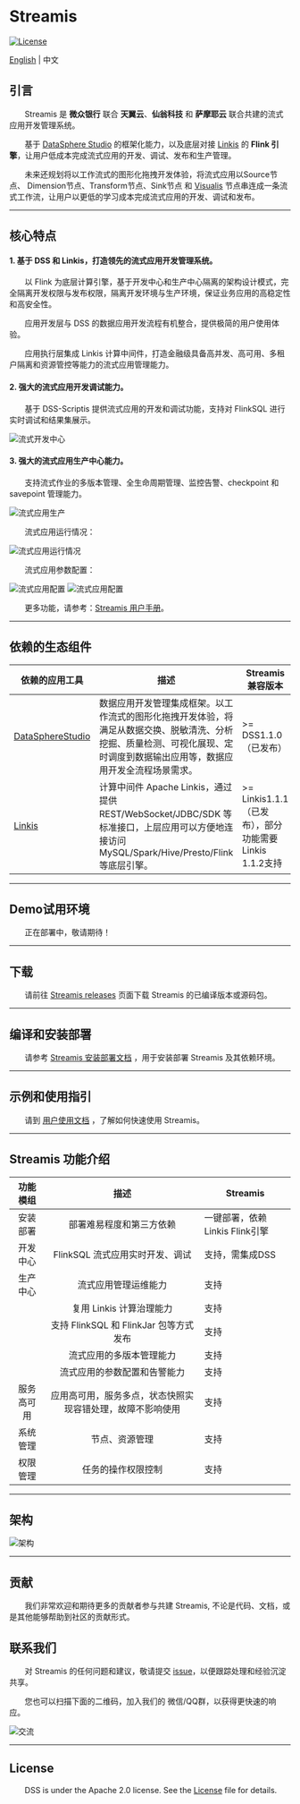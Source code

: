 # Streamis

[![License](https://img.shields.io/badge/license-Apache%202-4EB1BA.svg)](https://www.apache.org/licenses/LICENSE-2.0.html)

[English](README.md) | 中文

## 引言

 &nbsp; &nbsp; &nbsp; &nbsp;Streamis 是 **微众银行** 联合 **天翼云**、**仙翁科技** 和 **萨摩耶云** 联合共建的流式应用开发管理系统。

 &nbsp; &nbsp; &nbsp; &nbsp;基于 [DataSphere Studio](https://github.com/WeBankFinTech/DataSphereStudio) 的框架化能力，以及底层对接 [Linkis](https://github.com/apache/incubator-linkis) 的 **Flink 引擎**，让用户低成本完成流式应用的开发、调试、发布和生产管理。
 
 &nbsp; &nbsp; &nbsp; &nbsp;未来还规划将以工作流式的图形化拖拽开发体验，将流式应用以Source节点、
Dimension节点、Transform节点、Sink节点 和 [Visualis](https://github.com/WeBankFinTech/Visualis) 节点串连成一条流式工作流，让用户以更低的学习成本完成流式应用的开发、调试和发布。

----

## 核心特点

#### 1. 基于 DSS 和 Linkis，打造领先的流式应用开发管理系统。

&nbsp; &nbsp; &nbsp; &nbsp;以 Flink 为底层计算引擎，基于开发中心和生产中心隔离的架构设计模式，完全隔离开发权限与发布权限，隔离开发环境与生产环境，保证业务应用的高稳定性和高安全性。

&nbsp; &nbsp; &nbsp; &nbsp;应用开发层与 DSS 的数据应用开发流程有机整合，提供极简的用户使用体验。

&nbsp; &nbsp; &nbsp; &nbsp;应用执行层集成 Linkis 计算中间件，打造金融级具备高并发、高可用、多租户隔离和资源管控等能力的流式应用管理能力。

#### 2. 强大的流式应用开发调试能力。

&nbsp; &nbsp; &nbsp; &nbsp;基于 DSS-Scriptis 提供流式应用的开发和调试功能，支持对 FlinkSQL 进行实时调试和结果集展示。

![流式开发中心](docs/images/开发中心.png)

#### 3. 强大的流式应用生产中心能力。

&nbsp; &nbsp; &nbsp; &nbsp;支持流式作业的多版本管理、全生命周期管理、监控告警、checkpoint 和 savepoint 管理能力。

![流式应用生产](docs/images/stream_product_center.png)

&nbsp; &nbsp; &nbsp; &nbsp;流式应用运行情况：

![流式应用运行情况](docs/images/stream_job_detail.png)

&nbsp; &nbsp; &nbsp; &nbsp;流式应用参数配置：

![流式应用配置](docs/images/stream_job_config_1.png)
![流式应用配置](docs/images/stream_job_config_2.png)

&nbsp; &nbsp; &nbsp; &nbsp;更多功能，请参考：[Streamis 用户手册](docs/zh_CN/0.2.0/使用文档/Streamis用户手册.md)。

----

## 依赖的生态组件

| 依赖的应用工具    | 描述                                                         | Streamis 兼容版本 |
|--------------|---------------------------------------------------------------|--------------|
| [DataSphereStudio](https://github.com/WeBankFinTech/DataSphereStudio) | 数据应用开发管理集成框架。以工作流式的图形化拖拽开发体验，将满足从数据交换、脱敏清洗、分析挖掘、质量检测、可视化展现、定时调度到数据输出应用等，数据应用开发全流程场景需求。 | &gt;= DSS1.1.0（已发布）|
| [Linkis](https://github.com/apache/incubator-linkis) | 计算中间件 Apache Linkis，通过提供 REST/WebSocket/JDBC/SDK 等标准接口，上层应用可以方便地连接访问 MySQL/Spark/Hive/Presto/Flink 等底层引擎。 | &gt;= Linkis1.1.1（已发布），部分功能需要Linkis 1.1.2支持 |

----

## Demo试用环境

&nbsp; &nbsp; &nbsp; &nbsp;正在部署中，敬请期待！

----

## 下载

&nbsp; &nbsp; &nbsp; &nbsp;请前往 [Streamis releases](https://github.com/WeBankFinTech/Streamis/releases) 页面下载 Streamis 的已编译版本或源码包。

----

## 编译和安装部署

&nbsp; &nbsp; &nbsp; &nbsp;请参考 [Streamis 安装部署文档](docs/zh_CN/0.2.0/Streamis安装文档.md) ，用于安装部署 Streamis 及其依赖环境。


----

## 示例和使用指引

&nbsp; &nbsp; &nbsp; &nbsp;请到 [用户使用文档](docs/zh_CN/0.2.0/使用文档/Streamis用户手册.md) ，了解如何快速使用 Streamis。

----

## Streamis 功能介绍
 
| 功能模组 | 描述 | Streamis | 
 | :----: | :----: |-------|
 | 安装部署 | 部署难易程度和第三方依赖 | 一键部署，依赖Linkis Flink引擎 |
 | 开发中心| FlinkSQL 流式应用实时开发、调试 | 支持，需集成DSS | 
 | 生产中心 | 流式应用管理运维能力 | 支持 |
 |       | 复用 Linkis 计算治理能力 | 支持 |
 |       | 支持 FlinkSQL 和 FlinkJar 包等方式发布 | 支持 |
 |       | 流式应用的多版本管理能力 | 支持 |
 |       | 流式应用的参数配置和告警能力 | 支持 |
 | 服务高可用 | 应用高可用，服务多点，状态快照实现容错处理，故障不影响使用 | 支持 | 
 | 系统管理 | 节点、资源管理 | 支持 |
 |权限管理  |任务的操作权限控制 |支持 |
 
----

## 架构

![架构](images/zh_CN/readme/architecture.png)

----

## 贡献

&nbsp; &nbsp; &nbsp; &nbsp;我们非常欢迎和期待更多的贡献者参与共建 Streamis, 不论是代码、文档，或是其他能够帮助到社区的贡献形式。

## 联系我们

&nbsp; &nbsp; &nbsp; &nbsp;对 Streamis 的任何问题和建议，敬请提交 [issue](https://github.com/WeBankFinTech/Streamis/issues)，以便跟踪处理和经验沉淀共享。

&nbsp; &nbsp; &nbsp; &nbsp;您也可以扫描下面的二维码，加入我们的 微信/QQ群，以获得更快速的响应。

![交流](images/zh_CN/readme/communication.png)

----

## License

 &nbsp; &nbsp; &nbsp; &nbsp;DSS is under the Apache 2.0 license. See the [License](LICENSE) file for details.

